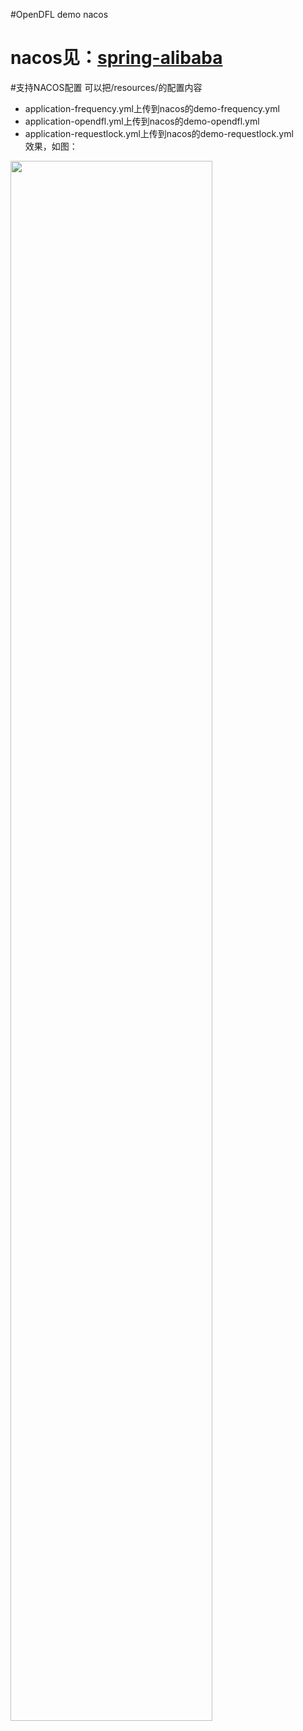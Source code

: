 #OpenDFL demo nacos

# nacos见：<a href="https://spring.io/projects/spring-cloud-alibaba">spring-alibaba</a>
#支持NACOS配置
可以把/resources/的配置内容
* application-frequency.yml上传到nacos的demo-frequency.yml
* application-opendfl.yml上传到nacos的demo-opendfl.yml
* application-requestlock.yml上传到nacos的demo-requestlock.yml  
效果，如图：  
<img src="https://opendfl-1259373829.file.myqcloud.com/doc/nacos-config.png" width="80%" syt height="80%" />
